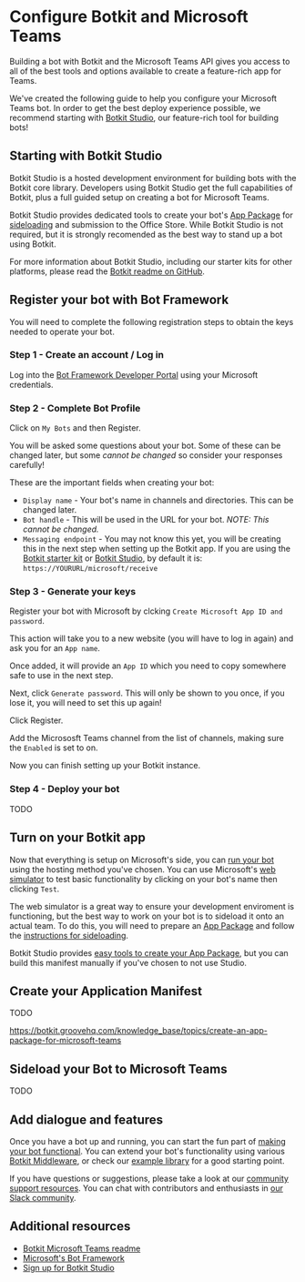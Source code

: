 # Configure Botkit and Microsoft Teams
Building a bot with Botkit and the Microsoft Teams API gives you access to all of the best tools and options available to create a feature-rich app for Teams.

We've created the following guide to help you configure your Microsoft Teams bot. In order to get the best deploy experience possible, we recommend starting with [Botkit Studio](https://studio.botkit.ai/), our feature-rich tool for building bots!

## Starting with Botkit Studio
Botkit Studio is a hosted development environment for building bots with the Botkit core library. Developers using Botkit Studio get the full capabilities of Botkit, plus a full guided setup on creating a bot for Microsoft Teams.

Botkit Studio provides dedicated tools to create your bot's [App Package](https://botkit.groovehq.com/knowledge_base/topics/create-an-app-package-for-microsoft-teams) for [sideloading](https://msdn.microsoft.com/en-us/microsoft-teams/sideload) and submission to the Office Store. While Botkit Studio is not required, but it is strongly recomended as the best way to stand up a bot using Botkit.

For more information about Botkit Studio, including our starter kits for other platforms, please read the [Botkit readme on GitHub](https://github.com/howdyai/botkit#start-with-botkit-studio).

## Register your bot with Bot Framework
You will need to complete the following registration steps to obtain the keys needed to operate your bot.

### Step 1 - Create an account / Log in

Log into the [Bot Framework Developer Portal](https://dev.botframework.com/bots/) using your Microsoft credentials.

### Step 2 - Complete Bot Profile

Click on `My Bots` and then Register.

You will be asked some questions about your bot. Some of these can be changed later, but some _cannot be changed_ so consider your responses carefully!

These are the important fields when creating your bot:

* `Display name` - Your bot's name in channels and directories. This can be changed later.
* `Bot handle` - This will be used in the URL for your bot. _NOTE: This cannot be changed._
* `Messaging endpoint` - You may not know this yet, you will be creating this in the next step when setting up the Botkit app. If you are using the [Botkit starter kit]() or [Botkit Studio](), by default it is: `https://YOURURL/microsoft/receive`

### Step 3 - Generate your keys

Register your bot with Microsoft by clcking `Create Microsoft App ID and password`.

This action will take you to a new website (you will have to log in again) and ask you for an `App name`.

Once added, it will provide an `App ID` which you need to copy somewhere safe to use in the next step.

Next, click `Generate password`. This will only be shown to you once, if you lose it, you will need to set this up again!

Click Register.

Add the Micrososft Teams channel from the list of channels, making sure the `Enabled` is set to on.

Now you can finish setting up your Botkit instance.

### Step 4 - Deploy your bot

TODO

## Turn on your Botkit app
Now that everything is setup on Microsoft's side, you can [run your bot](https://github.com/howdyai/botkit/blob/master/docs/readme-teams.md#getting-started) using the hosting method you've chosen. You can use Microsoft's [web simulator](https://dev.botframework.com/bots) to test basic functionality by clicking on your bot's name then clicking `Test`.

The web simulator is a great way to ensure your development enviroment is functioning, but the best way to work on your bot is to sideload it onto an actual team. To do this, you will need to prepare an [App Package](https://msdn.microsoft.com/en-us/microsoft-teams/createpackage)  and follow the [instructions for sideloading](https://msdn.microsoft.com/en-us/microsoft-teams/sideload).

Botkit Studio provides [easy tools to create your App Package](https://botkit.groovehq.com/knowledge_base/topics/create-an-app-package-for-microsoft-teams), but you can build this manifest manually if you've chosen to not use Studio.

## Create your Application Manifest

TODO

https://botkit.groovehq.com/knowledge_base/topics/create-an-app-package-for-microsoft-teams

## Sideload your Bot to Microsoft Teams

TODO


## Add dialogue and features
Once you have a bot up and running, you can start the fun part of [making your bot functional](https://github.com/howdyai/botkit/blob/master/docs/readme.md#basic-usage). You can extend your bot's functionality using various [Botkit Middleware](https://github.com/howdyai/botkit/blob/master/docs/middleware.md), or check our [example library](https://github.com/howdyai/botkit/tree/master/examples) for a good starting point.

If you have questions or suggestions, please take a look at our [community support resources](https://github.com/howdyai/botkit/blob/master/readme.md#developer--support-community). You can chat with contributors and enthusiasts in [our Slack community](https://community,botkit.ai/).

## Additional resources
* [Botkit Microsoft Teams readme](https://github.com/howdyai/botkit/blob/master/docs/readme-msteams.md)
* [Microsoft's Bot Framework](https://dev.botframework.com/)
* [Sign up for Botkit Studio](https://studio.botkit.ai/signup)

